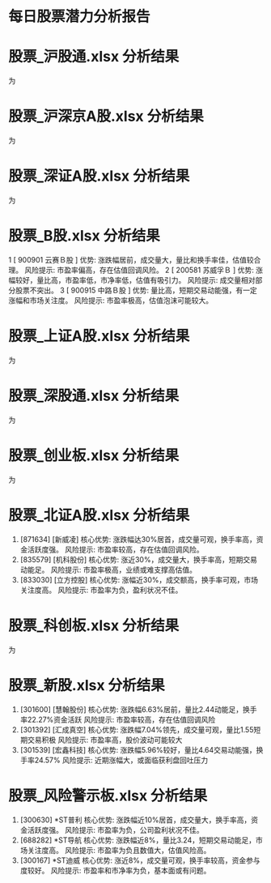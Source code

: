 # 每日股票潜力分析报告

# 股票_沪股通.xlsx 分析结果
为

# 股票_沪深京A股.xlsx 分析结果
为

# 股票_深证A股.xlsx 分析结果
为

# 股票_B股.xlsx 分析结果
1 [ 900901 云赛Ｂ股 ]
   优势: 涨跌幅居前，成交量大，量比和换手率佳，估值较合理。
   风险提示: 市盈率偏高，存在估值回调风险。
2 [ 200581 苏威孚Ｂ ]
   优势: 涨幅较好，量比高，市盈率低，市净率低，估值有吸引力。
   风险提示: 成交量相对部分股票不突出。
3 [ 900915 中路Ｂ股 ]
   优势: 量比高，短期交易动能强，有一定涨幅和市场关注度。
   风险提示: 市盈率极高，估值泡沫可能较大。 

# 股票_上证A股.xlsx 分析结果
为

# 股票_深股通.xlsx 分析结果
为

# 股票_创业板.xlsx 分析结果
为

# 股票_北证A股.xlsx 分析结果
1. [871634] [新威凌] 
   核心优势: 涨跌幅达30%居首，成交量可观，换手率高，资金活跃度强。
   风险提示: 市盈率较高，存在估值回调风险。
2. [835579] [机科股份] 
   核心优势: 涨近30%，成交量大，换手率高，短期交易动能足。
   风险提示: 市盈率极高，业绩或难支撑高估值。
3. [833030] [立方控股] 
   核心优势: 涨幅近30%，成交额高，换手率可观，市场关注度高。
   风险提示: 市盈率为负，盈利状况不佳。 

# 股票_科创板.xlsx 分析结果
为

# 股票_新股.xlsx 分析结果
1. [301600] [慧翰股份] 
   核心优势: 涨跌幅6.63%居前，量比2.44动能足，换手率22.27%资金活跃
   风险提示: 市盈率较高，存在估值回调风险
2. [301392] [汇成真空] 
   核心优势: 涨跌幅7.04%领先，成交量可观，量比1.55短期交易积极
   风险提示: 市盈率高，股价波动可能较大
3. [301539] [宏鑫科技] 
   核心优势: 涨跌幅5.96%较好，量比4.64交易动能强，换手率24.57%
   风险提示: 近期涨幅大，或面临获利盘回吐压力 

# 股票_风险警示板.xlsx 分析结果
1. [300630] *ST普利 
   核心优势: 涨跌幅近10%居首，成交量大，换手率高，资金活跃度强。
   风险提示: 市盈率为负，公司盈利状况不佳。
2. [688282] *ST导航 
   核心优势: 涨跌幅近8%，量比3.24，短期交易动能足，市场关注度高。
   风险提示: 市盈率为负且数值大，估值风险高。
3. [300167] *ST迪威 
   核心优势: 涨近8%，成交量可观，换手率较高，资金参与度较好。
   风险提示: 市盈率和市净率为负，基本面或有问题。 